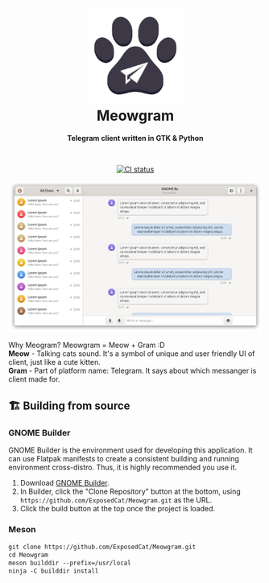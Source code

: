 <h1 align="center">
  <img src="data/logo/com.github.ExposedCat.Meowgram.svg" alt="Meowgram" width="192" height="192"/><br>
  Meowgram
</h1>

<p align="center"><strong>Telegram client written in GTK & Python</strong></p>

<br>
<p align="center">
  <a href="https://github.com/ExposedCat/Meowgram/actions/workflows/testing.yml">
    <img src="https://github.com/ExposedCat/Meowgram/actions/workflows/testing.yml/badge.svg" alt="CI status"/>
  </a>
</p>

<p align="center">
  <img src="screenshots/Meowgram-preview.png" alt="Preview"/>
</p>

Why Meogram?
Meowgram = Meow + Gram :D  
**Meow** - Talking cats sound. It's a symbol of unique and user friendly UI of client, just like a cute kitten.  
**Gram** - Part of platform name: Telegram. It says about which messanger is client made for.  


## 🏗️ Building from source

### GNOME Builder
GNOME Builder is the environment used for developing this application. 
It can use Flatpak manifests to create a consistent building and running 
environment cross-distro. Thus, it is highly recommended you use it.

1. Download [GNOME Builder](https://flathub.org/apps/details/org.gnome.Builder).
2. In Builder, click the "Clone Repository" button at the bottom, using `https://github.com/ExposedCat/Meowgram.git` as the URL.
3. Click the build button at the top once the project is loaded.

### Meson
```
git clone https://github.com/ExposedCat/Meowgram.git
cd Meowgram
meson builddir --prefix=/usr/local
ninja -C builddir install
```
